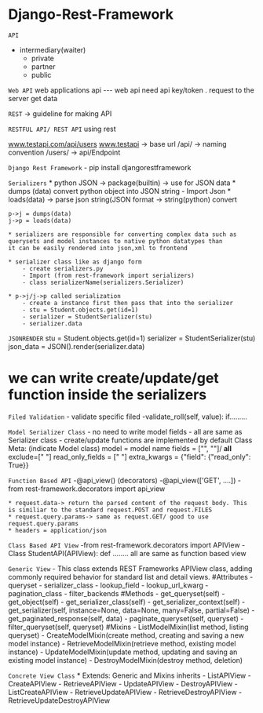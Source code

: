 # Django-Rest-Framework

`API`
- intermediary(waiter)
    * private
    * partner
    * public
    
`Web API`
    web applications api --- web api
    need api key/token . request to the server get data
    
`REST`
    -> guideline for making API
   
`RESTFUL API/ REST API`
    using rest 
    
www.testapi.com/api/users 
www.testapi -> base url
/api/ -> naming convention
/users/ -> api/Endpoint

`Django Rest Framework`
    - pip install djangorestframework
    
`Serializers`
    * python JSON -> package(builtin) -> use for JSON data
    * dumps (data) convert python object into JSON string 
        - Import Json
    * loads(data) -> parse json string(JSON format -> string(python) convert
    
    p->j = dumps(data)
    j->p = loads(data)
    
    * serializers are responsible for converting complex data such as querysets and model instances to native python datatypes than 
    it can be easily rendered into json,xml to frontend
    
    * serializer class like as django form 
        - create serializers.py
        - Import (from rest-framework import serializers)
        - class serializerName(serializers.Serializer)
        
    * p->j/j->p called serialization
        - create a instance first then pass that into the serializer
        - stu = Student.objects.get(id=1)
        - serializer = StudentSerializer(stu)
        - serializer.data
       
`JSONRENDER`
    stu = Student.objects.get(id=1)
    serializer = StudentSerializer(stu)
    json_data = JSON().render(serializer.data)
    
# we can write create/update/get function inside the serializers

`Filed Validation`
    - validate specific filed
        -validate_roll(self, value):
            if.........
            
            
`Model Serializer Class`
    - no need to write model fields
    - all are same as Serializer class
    - create/update functions are implemented by default
    Class Meta: (indicate Model class)
        model = model name
        fields = ["", ""]/ __all__
        exclude=[" "]
        read_only_fields  = [" "]
        extra_kwargs = {"field": {"read_only": True}}
        
        
`Function Based API`
    -@api_view() (decorators)
    -@api_view(['GET', ....]) 
    -from rest-framework.decorators import api_view
    
    * request.data-> return the parsed content of the request body. This is similiar to the standard request.POST and request.FILES
    * request.query.params-> same as request.GET/ good to use request.query.params
    * headers = application/json
    
`Class Based API View`
    -from rest-framework.decorators import APIView
    - Class StudentAPI(APIView):
        def ........ all are same as function based view
        

`Generic View`
    - This class extends REST Frameworks APIView class, adding commonly required behavior for standard list and detail views.
    #Attributes
        - queryset 
        - serializer_class
        - lookup_field
        - lookup_url_kwarg
        - pagination_class
        - filter_backends
    #Methods
        - get_queryset(self)
        - get_object(self)
        - get_serializer_class(self)
        - get_serializer_context(self)
        - get_serializer(self, instance=None, data=None, many=False, partial=False)
        - get_paginated_response(self, data)
        - paginate_queryset(self, queryset)
        - filter_queryset(self, queryset)
    #Mixins
        - ListModelMixin(list method, listing queryset)
        - CreateModelMixin(create method, creating and saving a new model instance)
        - RetrieveModelMixin(retrieve method, existing model instance)
        - UpdateModelMixin(update method, updating and saving an existing model instance)
        - DestroyModelMixin(destroy method, deletion)

`Concrete View Class`
    * Extends: Generic and Mixins inherits
    - ListAPIView
    - CreateAPIView
    - RetrieveAPIView
    - UpdateAPIView
    - DestroyAPIView
    - ListCreateAPIView
    - RetrieveUpdateAPIView
    - RetrieveDestroyAPIView
    - RetrieveUpdateDestroyAPIView
    